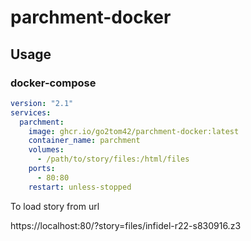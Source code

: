 # parchment-docker

## Usage

### docker-compose


```yaml
version: "2.1"
services:
  parchment:
    image: ghcr.io/go2tom42/parchment-docker:latest
    container_name: parchment
    volumes:
      - /path/to/story/files:/html/files
    ports:
      - 80:80
    restart: unless-stopped
```


To load story from url  

https://localhost:80/?story=files/infidel-r22-s830916.z3
